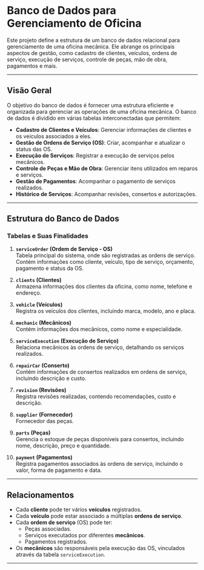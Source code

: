 
# Banco de Dados para Gerenciamento de Oficina

Este projeto define a estrutura de um banco de dados relacional para gerenciamento de uma oficina mecânica. Ele abrange os principais aspectos de gestão, como cadastro de clientes, veículos, ordens de serviço, execução de serviços, controle de peças, mão de obra, pagamentos e mais.

---

## Visão Geral

O objetivo do banco de dados é fornecer uma estrutura eficiente e organizada para gerenciar as operações de uma oficina mecânica. O banco de dados é dividido em várias tabelas interconectadas que permitem:

- **Cadastro de Clientes e Veículos**: Gerenciar informações de clientes e os veículos associados a eles.
- **Gestão de Ordens de Serviço (OS)**: Criar, acompanhar e atualizar o status das OS.
- **Execução de Serviços**: Registrar a execução de serviços pelos mecânicos.
- **Controle de Peças e Mão de Obra**: Gerenciar itens utilizados em reparos e serviços.
- **Gestão de Pagamentos**: Acompanhar o pagamento de serviços realizados.
- **Histórico de Serviços**: Acompanhar revisões, consertos e autorizações.

---

## Estrutura do Banco de Dados

### Tabelas e Suas Finalidades

1. **`serviceOrder` (Ordem de Serviço - OS)**  
   Tabela principal do sistema, onde são registradas as ordens de serviço. Contém informações como cliente, veículo, tipo de serviço, orçamento, pagamento e status da OS.

2. **`clients` (Clientes)**  
   Armazena informações dos clientes da oficina, como nome, telefone e endereço.

3. **`vehicle` (Veículos)**  
   Registra os veículos dos clientes, incluindo marca, modelo, ano e placa.

4. **`mechanic` (Mecânicos)**  
   Contém informações dos mecânicos, como nome e especialidade.

5. **`serviceExecution` (Execução de Serviço)**  
   Relaciona mecânicos às ordens de serviço, detalhando os serviços realizados.

6. **`repairCar` (Conserto)**  
   Contém informações de consertos realizados em ordens de serviço, incluindo descrição e custo.

7. **`revision` (Revisões)**  
   Registra revisões realizadas, contendo recomendações, custo e descrição.

8. **`supplier` (Fornecedor)**   
    Fornecedor das peças.

9. **`parts` (Peças)**  
   Gerencia o estoque de peças disponíveis para consertos, incluindo nome, descrição, preço e quantidade.

10. **`payment` (Pagamentos)**  
    Registra pagamentos associados às ordens de serviço, incluindo o valor, forma de pagamento e data.

---

## Relacionamentos

- Cada **cliente** pode ter vários **veículos** registrados.
- Cada **veículo** pode estar associado a múltiplas **ordens de serviço**.
- Cada **ordem de serviço** (OS) pode ter:
  - Peças associadas.
  - Serviços executados por diferentes **mecânicos**.
  - Pagamentos registrados.
- Os **mecânicos** são responsáveis pela execução das OS, vinculados através da tabela `serviceExecution`.

---
